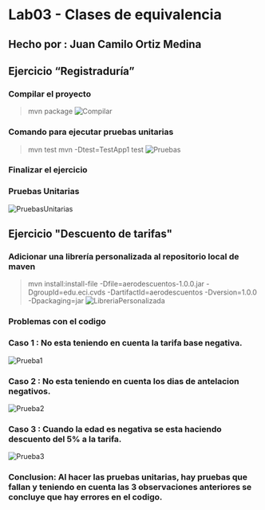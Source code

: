 # Lab03 - Clases de equivalencia
## Hecho por : Juan Camilo Ortiz Medina

## Ejercicio “Registraduría”

### Compilar el proyecto
>mvn package
![Compilar](https://i.imgur.com/Jm3nhJP.png)

### Comando para ejecutar pruebas unitarias
>mvn test
>mvn -Dtest=TestApp1 test
![Pruebas](https://i.imgur.com/Jm3nhJP.png)

### Finalizar el ejercicio

### Pruebas Unitarias
![PruebasUnitarias](https://i.imgur.com/HJSNT84.png)


## Ejercicio "Descuento de tarifas"
### Adicionar una librería personalizada al repositorio local de maven
> mvn install:install-file -Dfile=aerodescuentos-1.0.0.jar -DgroupId=edu.eci.cvds -DartifactId=aerodescuentos -Dversion=1.0.0 -Dpackaging=jar
![LibreriaPersonalizada](https://i.imgur.com/erw1syY.png)

### Problemas con el codigo
### Caso 1 : No esta teniendo en cuenta la tarifa base negativa.
![Prueba1](https://i.imgur.com/iZ73gX8.png)

### Caso 2 : No esta teniendo en cuenta los dias de antelacion negativos.
![Prueba2](https://i.imgur.com/A3cSrkx.png)

### Caso 3 : Cuando la edad es negativa se esta haciendo descuento del 5% a la tarifa.
![Prueba3](https://i.imgur.com/JMc2la4.png)

### Conclusion: Al hacer las pruebas unitarias, hay pruebas que fallan y teniendo en cuenta las 3 observaciones anteriores se concluye que hay errores en el codigo.
